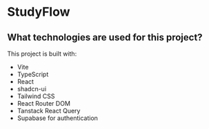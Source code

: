 
# StudyFlow

## What technologies are used for this project?

This project is built with:

- Vite
- TypeScript
- React
- shadcn-ui
- Tailwind CSS
- React Router DOM
- Tanstack React Query
- Supabase for authentication

